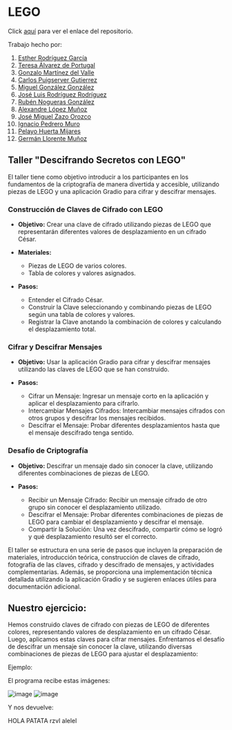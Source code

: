 # LEGO

Click [aquí](https://github.com/rnoguer22/LEGO_xd.git) para ver el enlace del repositorio.

Trabajo hecho por: 

1. [Esther Rodríguez García](https://github.com/ESTHERRODRIGUEZGARCIA)
2. [Teresa Álvarez de Portugal](https://github.com/tereesaalvarez)
3. [Gonzalo Martínez del Valle](https://github.com/GonzaloGmv)
4. [Carlos Puigserver Gutierrez](https://github.com/carlospuigserver)
5. [Miguel González González](https://github.com/MiguelGG03)
6. [José Luis Rodríguez Rodríguez](https://github.com/joseluis031)
7. [Rubén Nogueras González](https://github.com/rnoguer22)
8. [Alexandre López Muñoz](https://github.com/alexlomu)
9. [José Miguel Zazo Orozco](https://github.com/jzazooro)
10. [Ignacio Pedrero Muro](https://github.com/nachopedrero)
11. [Pelayo Huerta Mijares](https://github.com/pelahumi)
12. [Germán Llorente Muñoz](https://github.com/Germiprogramer)


## Taller "Descifrando Secretos con LEGO"

El taller tiene como objetivo introducir a los participantes en los fundamentos de la criptografía de manera divertida y accesible, utilizando piezas de LEGO y una aplicación Gradio para cifrar y descifrar mensajes.

### Construcción de Claves de Cifrado con LEGO

- **Objetivo:** Crear una clave de cifrado utilizando piezas de LEGO que representarán diferentes valores de desplazamiento en un cifrado César.
  
- **Materiales:**
  - Piezas de LEGO de varios colores.
  - Tabla de colores y valores asignados.

- **Pasos:**
  - Entender el Cifrado César.
  - Construir la Clave seleccionando y combinando piezas de LEGO según una tabla de colores y valores.
  - Registrar la Clave anotando la combinación de colores y calculando el desplazamiento total.

### Cifrar y Descifrar Mensajes

- **Objetivo:** Usar la aplicación Gradio para cifrar y descifrar mensajes utilizando las claves de LEGO que se han construido.

- **Pasos:**
  - Cifrar un Mensaje: Ingresar un mensaje corto en la aplicación y aplicar el desplazamiento para cifrarlo.
  - Intercambiar Mensajes Cifrados: Intercambiar mensajes cifrados con otros grupos y descifrar los mensajes recibidos.
  - Descifrar el Mensaje: Probar diferentes desplazamientos hasta que el mensaje descifrado tenga sentido.

### Desafío de Criptografía

- **Objetivo:** Descifrar un mensaje dado sin conocer la clave, utilizando diferentes combinaciones de piezas de LEGO.

- **Pasos:**
  - Recibir un Mensaje Cifrado: Recibir un mensaje cifrado de otro grupo sin conocer el desplazamiento utilizado.
  - Descifrar el Mensaje: Probar diferentes combinaciones de piezas de LEGO para cambiar el desplazamiento y descifrar el mensaje.
  - Compartir la Solución: Una vez descifrado, compartir cómo se logró y qué desplazamiento resultó ser el correcto.

El taller se estructura en una serie de pasos que incluyen la preparación de materiales, introducción teórica, construcción de claves de cifrado, fotografía de las claves, cifrado y descifrado de mensajes, y actividades complementarias. Además, se proporciona una implementación técnica detallada utilizando la aplicación Gradio y se sugieren enlaces útiles para documentación adicional.



## Nuestro ejercicio:

Hemos construido claves de cifrado con piezas de LEGO de diferentes colores, representando valores de desplazamiento en un cifrado César. Luego, aplicamos estas claves para cifrar mensajes. Enfrentamos el desafío de descifrar un mensaje sin conocer la clave, utilizando diversas combinaciones de piezas de LEGO para ajustar el desplazamiento:

Ejemplo:

El programa recibe estas imágenes:

![image](https://github.com/rnoguer22/LEGO_xd/assets/91721860/881a50d9-79d9-4309-9512-9109327dbfd6)
![image](https://github.com/rnoguer22/LEGO_xd/assets/91721860/2d5c99ef-a002-44d4-a570-d67f41364f92)


Y nos devuelve:

HOLA PATATA
rzvl alelel

